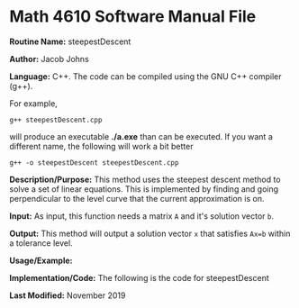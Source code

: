 # Math 4610 Software Manual File

**Routine Name:** steepestDescent

**Author:** Jacob Johns

**Language:** C++. The code can be compiled using the GNU C++ compiler (g++).

For example,

    g++ steepestDescent.cpp

will produce an executable **./a.exe** than can be executed. If you want a different name, the following will work a bit
better

    g++ -o steepestDescent steepestDescent.cpp

**Description/Purpose:** This method uses the steepest descent method to solve a set of linear equations. This is implemented by finding and going perpendicular to the level curve that the current approximation is on.

**Input:** As input, this function needs a matrix `A` and it's solution vector `b`.

**Output:** This method will output a solution vector `x` that satisfies `Ax=b` within a tolerance level.

**Usage/Example:**



**Implementation/Code:** The following is the code for steepestDescent



**Last Modified:** November 2019
